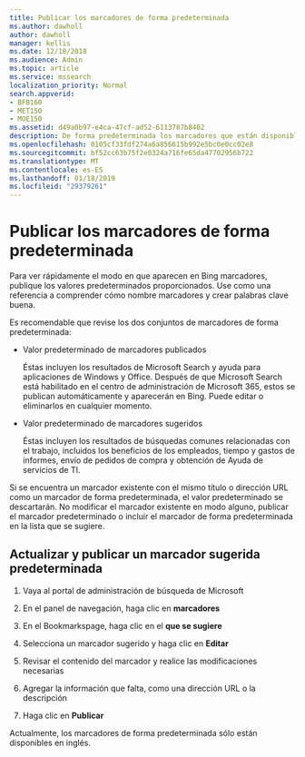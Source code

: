 ```yaml
---
title: Publicar los marcadores de forma predeterminada
ms.author: dawholl
author: dawholl
manager: kellis
ms.date: 12/18/2018
ms.audience: Admin
ms.topic: article
ms.service: mssearch
localization_priority: Normal
search.appverid:
- BFB160
- MET150
- MOE150
ms.assetid: d49a0b97-e4ca-47cf-ad52-6113787b8402
description: De forma predeterminada los marcadores que están disponibles en el portal de administración de búsqueda de Microsoft
ms.openlocfilehash: 0105cf33fdf274a6a856615b992e5bc0e0cc02e8
ms.sourcegitcommit: bf52cc63b75f2e0324a716fe65da47702956b722
ms.translationtype: MT
ms.contentlocale: es-ES
ms.lasthandoff: 01/18/2019
ms.locfileid: "29379261"
---
```

# <a name="publish-default-bookmarks"></a>Publicar los marcadores de forma predeterminada

Para ver rápidamente el modo en que aparecen en Bing marcadores, publique los valores predeterminados proporcionados. Use como una referencia a comprender cómo nombre marcadores y crear palabras clave buena.
  
Es recomendable que revise los dos conjuntos de marcadores de forma predeterminada:
  
- Valor predeterminado de marcadores publicados
    
    Éstas incluyen los resultados de Microsoft Search y ayuda para aplicaciones de Windows y Office. Después de que Microsoft Search está habilitado en el centro de administración de Microsoft 365, estos se publican automáticamente y aparecerán en Bing. Puede editar o eliminarlos en cualquier momento.
    
- Valor predeterminado de marcadores sugeridos
    
    Éstas incluyen los resultados de búsquedas comunes relacionadas con el trabajo, incluidos los beneficios de los empleados, tiempo y gastos de informes, envío de pedidos de compra y obtención de Ayuda de servicios de TI.
    
Si se encuentra un marcador existente con el mismo título o dirección URL como un marcador de forma predeterminada, el valor predeterminado se descartarán. No modificar el marcador existente en modo alguno, publicar el marcador predeterminado o incluir el marcador de forma predeterminada en la lista que se sugiere.
  
## <a name="update-and-publish-a-default-suggested-bookmark"></a>Actualizar y publicar un marcador sugerida predeterminada

1. Vaya al portal de administración de búsqueda de Microsoft
    
2. En el panel de navegación, haga clic en **marcadores**
    
3. En el Bookmarkspage, haga clic en el **que se sugiere**
    
4. Selecciona un marcador sugerido y haga clic en **Editar**
    
5. Revisar el contenido del marcador y realice las modificaciones necesarias
    
6. Agregar la información que falta, como una dirección URL o la descripción
    
7. Haga clic en **Publicar**
    
Actualmente, los marcadores de forma predeterminada sólo están disponibles en inglés. 

  


